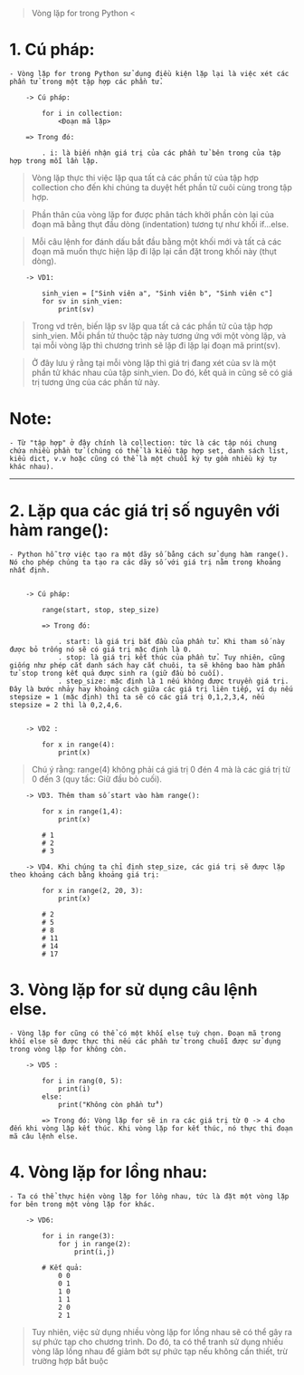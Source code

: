 > Vòng lặp for trong Python <

# 1. Cú pháp:

    - Vòng lặp for trong Python sử dụng điều kiện lặp lại là việc xét các phần tử trong một tập hợp các phần tử.

        -> Cú pháp:

            for i in collection:
                <Đoạn mã lặp>

        => Trong đó:

            . i: là biến nhận giá trị của các phần tử bên trong của tập hợp trong mỗi lần lặp.

> Vòng lặp thực thi việc lặp qua tất cả các phần tử của tập hợp collection cho đến khi chúng ta duyệt hết phần tử cuôi cùng trong tập hợp.

> Phần thân của vòng lặp for được phân tách khởi phần còn lại của đoạn mã bằng thụt đầu dòng (indentation) tương tự như khối if...else.

> Mỗi câu lệnh for đánh dấu bắt đầu bằng một khối mới và tất cả các đoạn mã muốn thực hiện lặp đi lặp lại cần đặt trong khối này (thụt dòng).

        -> VD1:

            sinh_vien = ["Sinh viên a", "Sinh viên b", "Sinh viên c"]
            for sv in sinh_vien:
                print(sv)

> Trong vd trên, biến lặp sv lặp qua tất cả các phần tử của tập hợp sinh_vien. Mỗi phần tử thuộc tập này tương ứng với một vòng lặp, và tại mỗi vòng lặp thì chương trình sẽ lặp đi lặp lại đoạn mã print(sv).

> Ở đây lưu ý rằng tại mỗi vòng lặp thì giá trị đang xét của sv là một phần tử khác nhau của tập sinh_vien. Do đó, kết quả in cũng sẽ có giá trị tương ứng của các phần tử này.

# Note:

    - Từ "tập hợp" ở đây chính là collection: tức là các tập nói chung chứa nhiều phần tử (chúng có thể là kiểu tập hợp set, danh sách list, kiểu dict, v.v hoặc cũng có thể là một chuỗi ký tự gồm nhiều ký tự khác nhau).

---

# 2. Lặp qua các giá trị số nguyên với hàm range():

    - Python hỗ trợ việc tạo ra một dãy số bằng cách sử dụng hàm range(). Nó cho phép chúng ta tạo ra các dãy số với giá trị nằm trong khoảng nhất định.


        -> Cú pháp:

            range(start, stop, step_size)

            => Trong đó:

                . start: là giá trị bắt đầu của phần tử. Khi tham số này được bỏ trống nó sẽ có giá trị mặc định là 0.
                . stop: là giá trị kết thúc của phần tử. Tuy nhiên, cũng giống như phép cắt danh sách hay cắt chuôi, ta sẽ không bao hàm phần tử stop trong kết quả được sinh ra (giữ đầu bỏ cuối).
                . step_size: mặc định là 1 nếu không được truyền giá trị. Đây là bước nhảy hay khoảng cách giữa các giá trị liên tiếp, ví dụ nếu stepsize = 1 (mặc định) thì ta sẽ có các giá trị 0,1,2,3,4, nếu stepsize = 2 thì là 0,2,4,6.


        -> VD2 :

            for x in range(4):
                print(x)

> Chú ý rằng: range(4) không phải cá giá trị 0 đén 4 mà là các giá trị từ 0 đến 3 (quy tấc: Giữ đầu bỏ cuối).

        -> VD3. Thêm tham số start vào hàm range():

            for x in range(1,4):
                print(x)

            # 1
            # 2
            # 3

        -> VD4. Khi chúng ta chỉ định step_size, các giá trị sẽ được lặp theo khoảng cách bằng khoảng giá trị:

            for x in range(2, 20, 3):
                print(x)

            # 2
            # 5
            # 8
            # 11
            # 14
            # 17

# 3. Vòng lặp for sử dụng câu lệnh else.

    - Vòng lặp for cũng có thể có một khối else tuỳ chọn. Đoạn mã trong khối else sẽ được thực thi nếu các phần tử trong chuỗi được sử dụng trong vòng lặp for không còn.

        -> VD5 :

            for i in rang(0, 5):
                print(i)
            else:
                print("Không còn phần tử")

            => Trong đó: Vòng lặp for sẽ in ra các giá trị từ 0 -> 4 cho đến khi vòng lặp kết thúc. Khi vòng lặp for kết thúc, nó thực thi đoạn mã câu lệnh else.

# 4. Vòng lặp for lồng nhau:

    - Ta có thể thực hiện vòng lặp for lồng nhau, tức là đặt một vòng lặp for bên trong một vòng lặp for khác.

        -> VD6:

            for i in range(3):
                for j in range(2):
                    print(i,j)

            # Kết quả:
                0 0
                0 1
                1 0
                1 1
                2 0
                2 1

> Tuy nhiên, việc sử dụng nhiều vòng lặp for lồng nhau sẽ có thể gây ra sự phức tạp cho chương trình. Do đó, ta có thể tranh sử dụng nhiều vòng lăp lồng nhau để giảm bớt sự phức tạp nếu không cần thiết, trừ trường hợp bắt buộc
